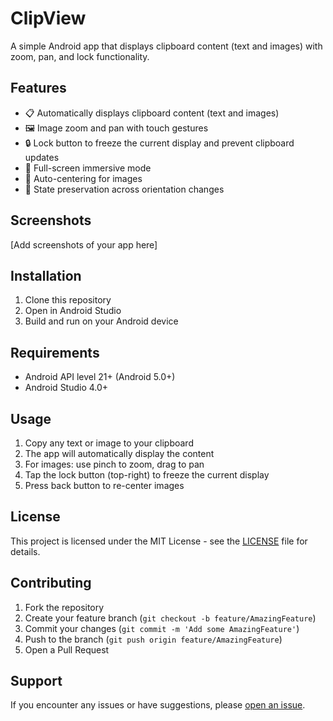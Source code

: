 # ClipView

A simple Android app that displays clipboard content (text and images) with zoom, pan, and lock functionality.

## Features

- 📋 Automatically displays clipboard content (text and images)
- 🖼️ Image zoom and pan with touch gestures
- 🔒 Lock button to freeze the current display and prevent clipboard updates
- 📱 Full-screen immersive mode
- 🎯 Auto-centering for images
- 💾 State preservation across orientation changes

## Screenshots

[Add screenshots of your app here]

## Installation

1. Clone this repository
2. Open in Android Studio
3. Build and run on your Android device

## Requirements

- Android API level 21+ (Android 5.0+)
- Android Studio 4.0+

## Usage

1. Copy any text or image to your clipboard
2. The app will automatically display the content
3. For images: use pinch to zoom, drag to pan
4. Tap the lock button (top-right) to freeze the current display
5. Press back button to re-center images

## License

This project is licensed under the MIT License - see the [LICENSE](LICENSE) file for details.

## Contributing

1. Fork the repository
2. Create your feature branch (`git checkout -b feature/AmazingFeature`)
3. Commit your changes (`git commit -m 'Add some AmazingFeature'`)
4. Push to the branch (`git push origin feature/AmazingFeature`)
5. Open a Pull Request

## Support

If you encounter any issues or have suggestions, please [open an issue](../../issues).
